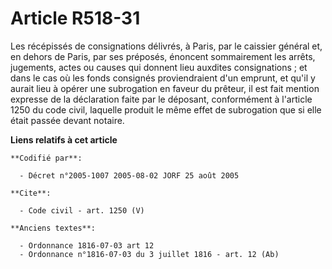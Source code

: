 # Article R518-31

Les récépissés de consignations délivrés, à Paris, par le caissier général et, en dehors de Paris, par ses préposés, énoncent
sommairement les arrêts, jugements, actes ou causes qui donnent lieu auxdites consignations ; et dans le cas où les fonds
consignés proviendraient d'un emprunt, et qu'il y aurait lieu à opérer une subrogation en faveur du prêteur, il est fait
mention expresse de la déclaration faite par le déposant, conformément à l'article 1250 du code civil, laquelle produit le
même effet de subrogation que si elle était passée devant notaire.

**Liens relatifs à cet article**

	**Codifié par**:

	  - Décret n°2005-1007 2005-08-02 JORF 25 août 2005

	**Cite**:

	  - Code civil - art. 1250 (V)

	**Anciens textes**:

	  - Ordonnance 1816-07-03 art 12
	  - Ordonnance n°1816-07-03 du 3 juillet 1816 - art. 12 (Ab)

